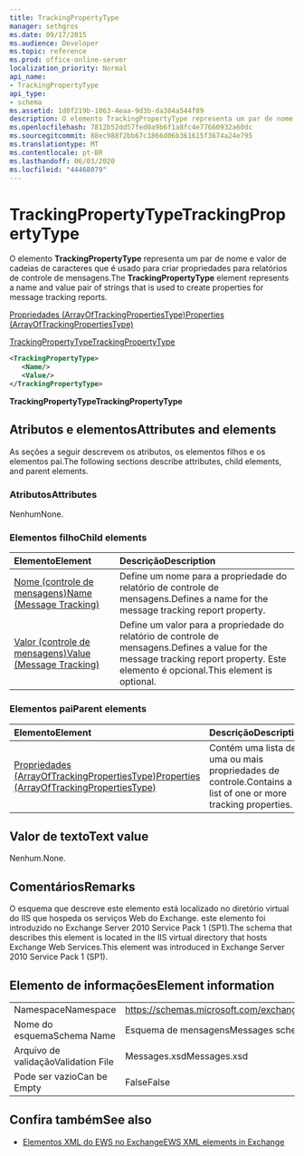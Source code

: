 ```yaml
---
title: TrackingPropertyType
manager: sethgros
ms.date: 09/17/2015
ms.audience: Developer
ms.topic: reference
ms.prod: office-online-server
localization_priority: Normal
api_name:
- TrackingPropertyType
api_type:
- schema
ms.assetid: 1d0f219b-1063-4eaa-9d3b-da384a544f89
description: O elemento TrackingPropertyType representa um par de nome e valor de cadeias de caracteres que é usado para criar propriedades para relatórios de controle de mensagens.
ms.openlocfilehash: 7812b52dd57fed0a9b6f1a8fc4e77660932a60dc
ms.sourcegitcommit: 88ec988f2bb67c1866d06b361615f3674a24e795
ms.translationtype: MT
ms.contentlocale: pt-BR
ms.lasthandoff: 06/03/2020
ms.locfileid: "44468079"
---
```

# <a name="trackingpropertytype"></a><span data-ttu-id="58462-103">TrackingPropertyType</span><span class="sxs-lookup"><span data-stu-id="58462-103">TrackingPropertyType</span></span>

<span data-ttu-id="58462-104">O elemento **TrackingPropertyType** representa um par de nome e valor de cadeias de caracteres que é usado para criar propriedades para relatórios de controle de mensagens.</span><span class="sxs-lookup"><span data-stu-id="58462-104">The **TrackingPropertyType** element represents a name and value pair of strings that is used to create properties for message tracking reports.</span></span> 
  
[<span data-ttu-id="58462-105">Propriedades (ArrayOfTrackingPropertiesType)</span><span class="sxs-lookup"><span data-stu-id="58462-105">Properties (ArrayOfTrackingPropertiesType)</span></span>](properties-arrayoftrackingpropertiestype.md)
  
[<span data-ttu-id="58462-106">TrackingPropertyType</span><span class="sxs-lookup"><span data-stu-id="58462-106">TrackingPropertyType</span></span>](trackingpropertytype.md)
  
```xml
<TrackingPropertyType>
   <Name/>
   <Value/>
</TrackingPropertyType>
```

 <span data-ttu-id="58462-107">**TrackingPropertyType**</span><span class="sxs-lookup"><span data-stu-id="58462-107">**TrackingPropertyType**</span></span>
## <a name="attributes-and-elements"></a><span data-ttu-id="58462-108">Atributos e elementos</span><span class="sxs-lookup"><span data-stu-id="58462-108">Attributes and elements</span></span>

<span data-ttu-id="58462-109">As seções a seguir descrevem os atributos, os elementos filhos e os elementos pai.</span><span class="sxs-lookup"><span data-stu-id="58462-109">The following sections describe attributes, child elements, and parent elements.</span></span>
  
### <a name="attributes"></a><span data-ttu-id="58462-110">Atributos</span><span class="sxs-lookup"><span data-stu-id="58462-110">Attributes</span></span>

<span data-ttu-id="58462-111">Nenhum</span><span class="sxs-lookup"><span data-stu-id="58462-111">None.</span></span>
  
### <a name="child-elements"></a><span data-ttu-id="58462-112">Elementos filho</span><span class="sxs-lookup"><span data-stu-id="58462-112">Child elements</span></span>

|<span data-ttu-id="58462-113">**Elemento**</span><span class="sxs-lookup"><span data-stu-id="58462-113">**Element**</span></span>|<span data-ttu-id="58462-114">**Descrição**</span><span class="sxs-lookup"><span data-stu-id="58462-114">**Description**</span></span>|
|:-----|:-----|
|[<span data-ttu-id="58462-115">Nome (controle de mensagens)</span><span class="sxs-lookup"><span data-stu-id="58462-115">Name (Message Tracking)</span></span>](name-message-tracking.md) <br/> |<span data-ttu-id="58462-116">Define um nome para a propriedade do relatório de controle de mensagens.</span><span class="sxs-lookup"><span data-stu-id="58462-116">Defines a name for the message tracking report property.</span></span>  <br/> |
|[<span data-ttu-id="58462-117">Valor (controle de mensagens)</span><span class="sxs-lookup"><span data-stu-id="58462-117">Value (Message Tracking)</span></span>](value-message-tracking.md) <br/> |<span data-ttu-id="58462-118">Define um valor para a propriedade do relatório de controle de mensagens.</span><span class="sxs-lookup"><span data-stu-id="58462-118">Defines a value for the message tracking report property.</span></span> <span data-ttu-id="58462-119">Este elemento é opcional.</span><span class="sxs-lookup"><span data-stu-id="58462-119">This element is optional.</span></span>  <br/> |
   
### <a name="parent-elements"></a><span data-ttu-id="58462-120">Elementos pai</span><span class="sxs-lookup"><span data-stu-id="58462-120">Parent elements</span></span>

|<span data-ttu-id="58462-121">**Elemento**</span><span class="sxs-lookup"><span data-stu-id="58462-121">**Element**</span></span>|<span data-ttu-id="58462-122">**Descrição**</span><span class="sxs-lookup"><span data-stu-id="58462-122">**Description**</span></span>|
|:-----|:-----|
|[<span data-ttu-id="58462-123">Propriedades (ArrayOfTrackingPropertiesType)</span><span class="sxs-lookup"><span data-stu-id="58462-123">Properties (ArrayOfTrackingPropertiesType)</span></span>](properties-arrayoftrackingpropertiestype.md) <br/> |<span data-ttu-id="58462-124">Contém uma lista de uma ou mais propriedades de controle.</span><span class="sxs-lookup"><span data-stu-id="58462-124">Contains a list of one or more tracking properties.</span></span>  <br/> |
   
## <a name="text-value"></a><span data-ttu-id="58462-125">Valor de texto</span><span class="sxs-lookup"><span data-stu-id="58462-125">Text value</span></span>

<span data-ttu-id="58462-126">Nenhum.</span><span class="sxs-lookup"><span data-stu-id="58462-126">None.</span></span>
  
## <a name="remarks"></a><span data-ttu-id="58462-127">Comentários</span><span class="sxs-lookup"><span data-stu-id="58462-127">Remarks</span></span>

<span data-ttu-id="58462-128">O esquema que descreve este elemento está localizado no diretório virtual do IIS que hospeda os serviços Web do Exchange. este elemento foi introduzido no Exchange Server 2010 Service Pack 1 (SP1).</span><span class="sxs-lookup"><span data-stu-id="58462-128">The schema that describes this element is located in the IIS virtual directory that hosts Exchange Web Services.This element was introduced in Exchange Server 2010 Service Pack 1 (SP1).</span></span>
  
## <a name="element-information"></a><span data-ttu-id="58462-129">Elemento de informações</span><span class="sxs-lookup"><span data-stu-id="58462-129">Element information</span></span>

|||
|:-----|:-----|
|<span data-ttu-id="58462-130">Namespace</span><span class="sxs-lookup"><span data-stu-id="58462-130">Namespace</span></span>  <br/> |https://schemas.microsoft.com/exchange/services/2006/messages  <br/> |
|<span data-ttu-id="58462-131">Nome do esquema</span><span class="sxs-lookup"><span data-stu-id="58462-131">Schema Name</span></span>  <br/> |<span data-ttu-id="58462-132">Esquema de mensagens</span><span class="sxs-lookup"><span data-stu-id="58462-132">Messages schema</span></span>  <br/> |
|<span data-ttu-id="58462-133">Arquivo de validação</span><span class="sxs-lookup"><span data-stu-id="58462-133">Validation File</span></span>  <br/> |<span data-ttu-id="58462-134">Messages.xsd</span><span class="sxs-lookup"><span data-stu-id="58462-134">Messages.xsd</span></span>  <br/> |
|<span data-ttu-id="58462-135">Pode ser vazio</span><span class="sxs-lookup"><span data-stu-id="58462-135">Can be Empty</span></span>  <br/> |<span data-ttu-id="58462-136">False</span><span class="sxs-lookup"><span data-stu-id="58462-136">False</span></span>  <br/> |
   
## <a name="see-also"></a><span data-ttu-id="58462-137">Confira também</span><span class="sxs-lookup"><span data-stu-id="58462-137">See also</span></span>



- [<span data-ttu-id="58462-138">Elementos XML do EWS no Exchange</span><span class="sxs-lookup"><span data-stu-id="58462-138">EWS XML elements in Exchange</span></span>](ews-xml-elements-in-exchange.md)

